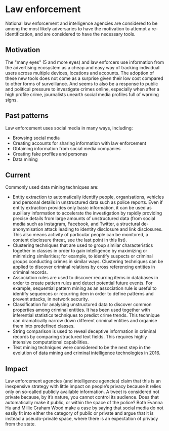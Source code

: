 # Law enforcement

National law enforcement and intelligence agencies are considered to be among the most likely adversaries to have the motivation to attempt a re-identification, and are considered to have the necessary tools.

## Motivation

The "many eyes" (5 and more eyes) and law enforcers use information from the advertising ecosystem as a cheap and easy way of tracking individual users across multiple devices, locations and accounts. The adoption of these new tools does not come as a surprise given their low cost compared to other forms of surveillance. And seems to also be a response to public and political pressure to investigate crimes online, especially when after a high profile crime, journalists unearth social media profiles full of warning signs.

## Past patterns

Law enforcement uses social media in many ways, including:

* Browsing social media
* Creating accounts for sharing information with law enforcement
* Obtaining information from social media companies
* Creating fake profiles and personas
* Data mining

## Current

Commonly used data mining techniques are:

* Entity extraction to automatically identify people, organisations, vehicles and personal details in unstructured data such as police reports. Even if entity extraction provides only basic information, it can be used as auxiliary information to accelerate the investigation by rapidly providing precise details from large amounts of unstructured data (from social media such as Instagram, Facebook, and Twitter, a structural de-anonymisation attack leading to identity disclosure and link disclosures. This also means activity of particular people can be monitored, a content disclosure threat, see the last point in this list).
* Clustering techniques that are used to group similar characteristics together in classes in order to gain intelligence by maximizing or minimizing similarities; for example, to identify suspects or criminal groups conducting crimes in similar ways. Clustering techniques can be applied to discover criminal relations by cross referencing entities in criminal records.
* Association rules are used to discover recurring items in databases in order to create pattern rules and detect potential future events. For example, sequential pattern mining as an association rule is useful to identify sequences or recurring item in order to define patterns and prevent attacks, in network security.
* Classification for analysing unstructured data to discover common properties among criminal entities. It has been used together with inferential statistics techniques to predict crime trends. This technique can dramatically narrow down different criminal entities and organise them into predefined classes.
* String comparison is used to reveal deceptive information in criminal records by comparing structured text fields. This requires highly intensive computational capabilities.
* Text mining techniques were considered to be the next step in the evolution of data mining and criminal intelligence technologies in 2016.

## Impact

Law enforcement agencies (and intelligence agencies) claim that this is an inexpensive strategy with little impact on people’s privacy because it relies only on so-called publicly available information. A tweet is considered not private because, by it’s nature, you cannot control its audience. Does that automatically make it public, or within the space of the police? Both Evanna Hu and Millie Graham Wood make a case by saying that social media do not easily fit into either the category of public or private and argue that it is instead a pseudo-private space, where there is an expectation of privacy from the state.



